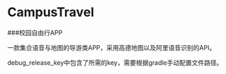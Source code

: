 # CampusTravel

###校园自由行APP

一款集合语音与地图的导游类APP，采用高德地图以及阿里语音识别的API。

debug_release_key中包含了所需的key，需要根据gradle手动配置文件路径。